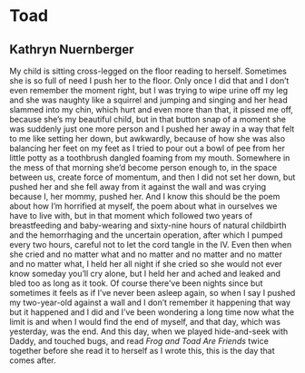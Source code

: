 # Toad
## Kathryn Nuernberger
My child is sitting cross-legged on the floor reading to herself.
Sometimes she is so full of need I push her to the floor.
Only once I did that and I don’t even remember the moment
right, but I was trying to wipe urine off my leg and she was
naughty like a squirrel and jumping and singing and her head
slammed into my chin, which hurt and even more than that,
it pissed me off, because she’s my beautiful child, but in that
button snap of a moment she was suddenly just one more person
and I pushed her away in a way that felt to me like setting her
down, but awkwardly, because of how she was also balancing
her feet on my feet as I tried to pour out a bowl of pee
from her little potty as a toothbrush dangled foaming
from my mouth. Somewhere in the mess of that morning
she’d become person enough to, in the space between us,
create force of momentum, and then I did not set her down,
but pushed her and she fell away from it against the wall
and was crying because I, her mommy, pushed her. And I know
this should be the poem about how I’m horrified at myself,
the poem about what in ourselves we have to live with,
but in that moment which followed two years of breastfeeding
and baby-wearing and sixty-nine hours of natural childbirth
and the hemorrhaging and the uncertain operation, after which
I pumped every two hours, careful not to let the cord tangle
in the IV. Even then when she cried and no matter what
and no matter and no matter and no matter and no matter what,
I held her all night if she cried so she would not ever know
someday you’ll cry alone, but I held her and ached and leaked
and bled too as long as it took. Of course there’ve been nights
since but sometimes it feels as if I’ve never been asleep again,
so when I say I pushed my two-year-old against a wall and I don’t
remember it happening that way but it happened and I did
and I’ve been wondering a long time now what the limit is
and when I would find the end of myself, and that day, which
was yesterday, was the end. And this day, when we played
hide-and-seek with Daddy, and touched bugs, and read
 _Frog and Toad Are Friends_ twice together before she read it
to herself as I wrote this, this is the day that comes after.